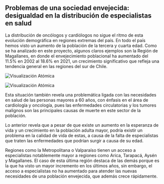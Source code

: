 ## Problemas de una sociedad envejecida: desigualdad en la distribución de especialistas en salud

La distribución de oncólogos y cardiólogos no sigue el ritmo de esta evolución demográfica en regiones extremas del país.
En todo el país hemos visto un aumento de la población de la tercera y cuarta edad. Como se ha analizado en este proyecto, algunos claros ejemplos son la Región de Magallanes, en donde el envejecimiento poblacional ha aumentado del 11.5% en 2002 al 18.6% en 2021, un crecimiento significativo que refleja una tendencia general en las regiones del sur de Chile.

![Visualización Atómica](https://github.com/angelapobb/grupo/blob/main/Entrega04/Gamboa_Michelle_vis_01/Visualizaci%C3%B3n/Gr%C3%A1fico%20cardi%C3%B3logos%20por%20regi%C3%B3n.png?raw=true)

![Visualización Atómica](https://github.com/angelapobb/grupo/blob/main/Entrega04/Gamboa_Michelle_vis_01/Visualizaci%C3%B3n/Gr%C3%A1fico%20onc%C3%B3logos%20por%20regi%C3%B3n.png?raw=true)

Esta situación también revela una problemática ligada con las necesidades en salud de las personas mayores a 60 años, con énfasis en el área de cardiología y oncología, pues las enfermedades circulatorias y los tumores malignos son las principales causas de muerte en este sector de la población.

Lo anterior revela que a pesar de que existe un aumento en la esperanza de vida y un crecimiento en la población adulta mayor, podría existir un problema en la calidad de vida de estas, a causa de la falta de especialistas que traten las enfermedades que podrían surgir a causa de su edad.

Regiones como la Metropolitana o Valparaíso tienen un acceso a especialistas notablemente mayor a regiones como Arica, Tarapacá, Aysén y Magallanes. El caso de esta última región destaca de las demás porque es la que ha visto un mayor incremento en los últimos años, sin embargo, el acceso a especialistas no ha aumentado para atender las nuevas necesidades de una población envejecida, que además crece rápidamente.
